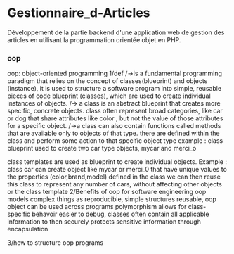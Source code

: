 # Gestionnaire_d-Articles
Développement de la partie backend d'une application web de gestion des articles en utilisant la programmation orientée objet en PHP.
### oop
oop: object-oriented programming
1/def
/->is a fundamental programming paradigm that relies on the concept of classes(blueprint) and objects  (instance), it is used to structure a software program into simple, reusable pieces of code blueprint (classes), which are used to create individual instances of objects. 
/->  a class is an abstract blueprint that creates more specific, concrete objects. class often represent broad categories, like car or dog that share attributes like color , but not the value of those attributes for a specific object.
/->a class can also contain functions called methods that are available only to objects of that type. there are defined within the class and perform some action to that specific object type
example : 
class blueprint used to create two car type objects, mycar and merci_o 



class templates are used as blueprint to create individual objects. Example : class car can create object like mycar or merci_0  that have unique values to the properties (color,brand,model) defined in the class 
we can then reuse this class to represent any number of cars, without affecting other objects or the class template
2/Benefits of oop for software engineering 
oop models complex things as reproducible, simple structures
reusable, oop object can be used across programs 
polymorphism allows for class-specific behavoir 
easier to debug, classes  often contain all applicable information to then
securely protects sensitive information through encapsulation 

3/how to structure oop programs

